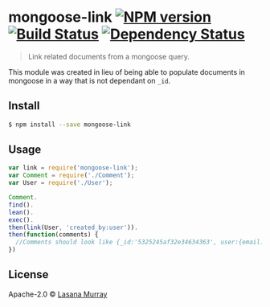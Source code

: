 # mongoose-link [![NPM version][npm-image]][npm-url] [![Build Status][travis-image]][travis-url] [![Dependency Status][daviddm-image]][daviddm-url]
> Link related documents from a mongoose query.

This module was created in lieu of being able to populate documents 
in mongoose in a way that is not dependant on `_id`.


## Install

```sh
$ npm install --save mongoose-link
```


## Usage

```js
var link = require('mongoose-link');
var Comment = require('./Comment');
var User = require('./User');

Comment.
find().
lean().
exec().
then(link(User, 'created_by:user')).
then(function(comments) {  
  //Comments should look like {_id:'5325245af32e34634363', user:{email:'x@x.com'}}
})

```

## License

Apache-2.0 © [Lasana Murray](http://quenk.com)

[npm-image]: https://badge.fury.io/js/mongoose-link.svg
[npm-url]: https://npmjs.org/package/mongoose-link
[travis-image]: https://travis-ci.org/metasansana/mongoose-link.svg?branch=master
[travis-url]: https://travis-ci.org/metasansana/mongoose-link
[daviddm-image]: https://david-dm.org/metasansana/mongoose-link.svg?theme=shields.io
[daviddm-url]: https://david-dm.org/metasansana/mongoose-link
